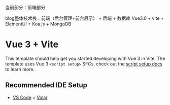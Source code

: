 当前部分：前端部分

blog整体技术栈：前端（后台管理+前台展示） + 后端 + 数据库
Vue3.0 + vite + ElementUI + Koa.js + MongoDB


# Vue 3 + Vite

This template should help get you started developing with Vue 3 in Vite. The template uses Vue 3 `<script setup>` SFCs, check out the [script setup docs](https://v3.vuejs.org/api/sfc-script-setup.html#sfc-script-setup) to learn more.

## Recommended IDE Setup

- [VS Code](https://code.visualstudio.com/) + [Volar](https://marketplace.visualstudio.com/items?itemName=Vue.volar)